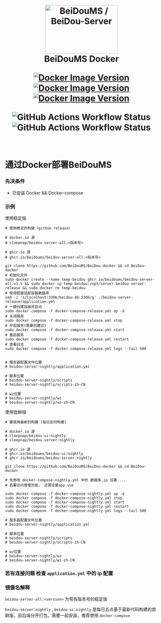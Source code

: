 
<h1 align="center">
  <img height="160" width="240" src="https://github.com/BeiDouMS/BeiDou-Server/blob/master/gms-ui/src/assets/logo.png?raw=true" alt="BeiDouMS / BeiDou-Server">
  <br>
  BeiDouMS Docker

  <br>

[![Docker Image Version](https://img.shields.io/docker/v/sleepnap/beidou-server-all?style=for-the-badge&label=beidou-server-all)](https://hub.docker.com/r/sleepnap/beidou-server-all)
[![Docker Image Version](https://img.shields.io/docker/v/sleepnap/beidou-server?style=for-the-badge&label=beidou-server)](https://hub.docker.com/r/sleepnap/beidou-server)
[![Docker Image Version](https://img.shields.io/docker/v/sleepnap/beidou-ui?style=for-the-badge&label=beidou-ui)](https://hub.docker.com/r/sleepnap/beidou-ui)

![GitHub Actions Workflow Status](https://img.shields.io/github/actions/workflow/status/BeiDouMS/BeiDou-docker/release.yaml?style=for-the-badge&label=release%20build)
![GitHub Actions Workflow Status](https://img.shields.io/github/actions/workflow/status/BeiDouMS/BeiDou-docker/nightly.yaml?style=for-the-badge&label=nightly%20build)

</h1>

<br>

# 通过Docker部署BeiDouMS
### 先决条件
* 已安装 Docker && Docker-compose 

### 示例

使用稳定版

```shell
# 使用稳定的构建（github release） 

# docker.io 源
# sleepnap/beidou-server-all:<版本号>

# ghcr.io 源
# ghcr.io/beidoums/beidou-server-all:<版本号>

git clone https://github.com/BeiDouMS/BeiDou-docker && cd BeiDou-docker
# 初始化文件
sudo docker create --name temp-beidou ghcr.io/beidoums/beidou-server-all:v1.5 && sudo docker cp temp-beidou:/opt/server beidou-server-release && sudo docker rm temp-beidou
# 使得配置适配容器数据库
sed -i 's/localhost:3306/beidou-db:3306/g' ./beidou-server-release/application.yml
# 一键创建容器并启动
sudo docker compose -f docker-compose-release.yml up -d
# 关闭服务
sudo docker compose -f docker-compose-release.yml stop
# 开启服务(需要创建过)
sudo docker compose -f docker-compose-release.yml start
# 重启服务
sudo docker compose -f docker-compose-release.yml restart
# 查看日志
sudo docker compose -f docker-compose-release.yml logs --tail 500


# 服务器配置文件位置
# beidou-server-nightly/application.yml

# 脚本位置
# beidou-server-nightly/scripts
# beidou-server-nightly/scripts-zh-CN

# wz位置
# beidou-server-nightly/wz
# beidou-server-nightly/wz-zh-CN
```


使用尝鲜版
 
```shell
# 要使用最新的构建 (每日定时构建)  

# docker.io 源
# sleepnap/beidou-ui:nightly
# sleepnap/beidou-server:nightly

# ghcr.io 源
# ghcr.io/beidoums/beidou-ui:nightly
# ghcr.io/beidoums/beidou-server:nightly

git clone https://github.com/BeiDouMS/BeiDou-docker && cd BeiDou-docker

# 先修改 docker-compose-nightly.yml 中的 数据库,ip 设置 ...
# 若要访问管理页面， 还需设置app.vue

sudo docker compose -f docker-compose-nightly.yml up -d
sudo docker compose -f docker-compose-nightly.yml stop
sudo docker compose -f docker-compose-nightly.yml start
sudo docker compose -f docker-compose-nightly.yml restart
sudo docker compose -f docker-compose-nightly.yml logs --tail 500

# 服务器配置文件位置
# beidou-server-nightly/application.yml

# 脚本位置
# beidou-server-nightly/scripts
# beidou-server-nightly/scripts-zh-CN

# wz位置
# beidou-server-nightly/wz
# beidou-server-nightly/wz-zh-CN
```


### 若有连接问题 检查 `application.yml` 中的 ip 配置 

### 镜像名解释

`beidou-server-all:<version>` 为带有版本号的稳定版

`beidou-server:nightly` , `beidou-ui:nightly` 是每日五点基于最新代码构建的尝鲜版，前后端分开打包，需要一起安装，推荐使用 `docker-compose`
